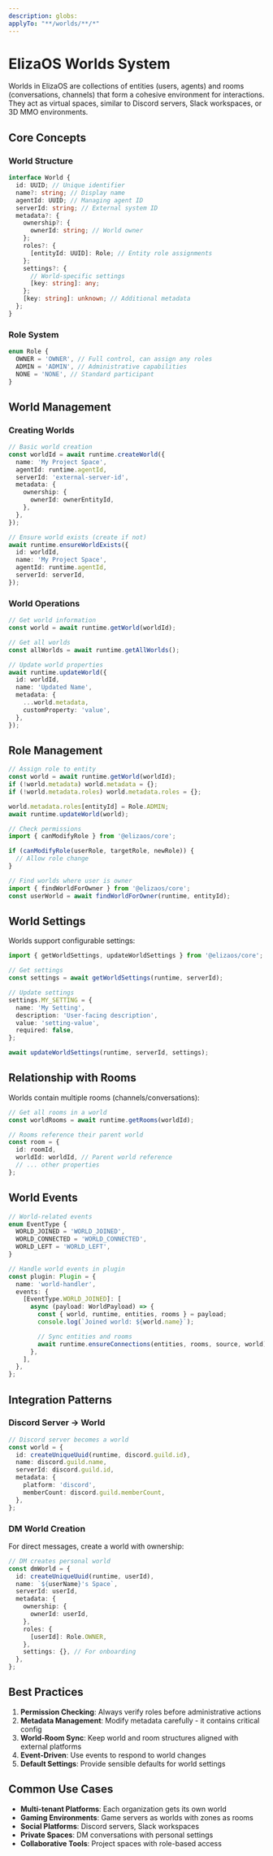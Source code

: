 ```yaml
---
description: globs:
applyTo: "**/worlds/**/*"
---
```


# ElizaOS Worlds System

Worlds in ElizaOS are collections of entities (users, agents) and rooms (conversations, channels) that form a cohesive environment for interactions. They act as virtual spaces, similar to Discord servers, Slack workspaces, or 3D MMO environments.

## Core Concepts

### World Structure

```typescript
interface World {
  id: UUID; // Unique identifier
  name?: string; // Display name
  agentId: UUID; // Managing agent ID
  serverId: string; // External system ID
  metadata?: {
    ownership?: {
      ownerId: string; // World owner
    };
    roles?: {
      [entityId: UUID]: Role; // Entity role assignments
    };
    settings?: {
      // World-specific settings
      [key: string]: any;
    };
    [key: string]: unknown; // Additional metadata
  };
}
```

### Role System

```typescript
enum Role {
  OWNER = 'OWNER', // Full control, can assign any roles
  ADMIN = 'ADMIN', // Administrative capabilities
  NONE = 'NONE', // Standard participant
}
```

## World Management

### Creating Worlds

```typescript
// Basic world creation
const worldId = await runtime.createWorld({
  name: 'My Project Space',
  agentId: runtime.agentId,
  serverId: 'external-server-id',
  metadata: {
    ownership: {
      ownerId: ownerEntityId,
    },
  },
});

// Ensure world exists (create if not)
await runtime.ensureWorldExists({
  id: worldId,
  name: 'My Project Space',
  agentId: runtime.agentId,
  serverId: serverId,
});
```

### World Operations

```typescript
// Get world information
const world = await runtime.getWorld(worldId);

// Get all worlds
const allWorlds = await runtime.getAllWorlds();

// Update world properties
await runtime.updateWorld({
  id: worldId,
  name: 'Updated Name',
  metadata: {
    ...world.metadata,
    customProperty: 'value',
  },
});
```

## Role Management

```typescript
// Assign role to entity
const world = await runtime.getWorld(worldId);
if (!world.metadata) world.metadata = {};
if (!world.metadata.roles) world.metadata.roles = {};

world.metadata.roles[entityId] = Role.ADMIN;
await runtime.updateWorld(world);

// Check permissions
import { canModifyRole } from '@elizaos/core';

if (canModifyRole(userRole, targetRole, newRole)) {
  // Allow role change
}

// Find worlds where user is owner
import { findWorldForOwner } from '@elizaos/core';
const userWorld = await findWorldForOwner(runtime, entityId);
```

## World Settings

Worlds support configurable settings:

```typescript
import { getWorldSettings, updateWorldSettings } from '@elizaos/core';

// Get settings
const settings = await getWorldSettings(runtime, serverId);

// Update settings
settings.MY_SETTING = {
  name: 'My Setting',
  description: 'User-facing description',
  value: 'setting-value',
  required: false,
};

await updateWorldSettings(runtime, serverId, settings);
```

## Relationship with Rooms

Worlds contain multiple rooms (channels/conversations):

```typescript
// Get all rooms in a world
const worldRooms = await runtime.getRooms(worldId);

// Rooms reference their parent world
const room = {
  id: roomId,
  worldId: worldId, // Parent world reference
  // ... other properties
};
```

## World Events

```typescript
// World-related events
enum EventType {
  WORLD_JOINED = 'WORLD_JOINED',
  WORLD_CONNECTED = 'WORLD_CONNECTED',
  WORLD_LEFT = 'WORLD_LEFT',
}

// Handle world events in plugin
const plugin: Plugin = {
  name: 'world-handler',
  events: {
    [EventType.WORLD_JOINED]: [
      async (payload: WorldPayload) => {
        const { world, runtime, entities, rooms } = payload;
        console.log(`Joined world: ${world.name}`);

        // Sync entities and rooms
        await runtime.ensureConnections(entities, rooms, source, world);
      },
    ],
  },
};
```

## Integration Patterns

### Discord Server → World

```typescript
// Discord server becomes a world
const world = {
  id: createUniqueUuid(runtime, discord.guild.id),
  name: discord.guild.name,
  serverId: discord.guild.id,
  metadata: {
    platform: 'discord',
    memberCount: discord.guild.memberCount,
  },
};
```

### DM World Creation

For direct messages, create a world with ownership:

```typescript
// DM creates personal world
const dmWorld = {
  id: createUniqueUuid(runtime, userId),
  name: `${userName}'s Space`,
  serverId: userId,
  metadata: {
    ownership: {
      ownerId: userId,
    },
    roles: {
      [userId]: Role.OWNER,
    },
    settings: {}, // For onboarding
  },
};
```

## Best Practices

1. **Permission Checking**: Always verify roles before administrative actions
2. **Metadata Management**: Modify metadata carefully - it contains critical config
3. **World-Room Sync**: Keep world and room structures aligned with external platforms
4. **Event-Driven**: Use events to respond to world changes
5. **Default Settings**: Provide sensible defaults for world settings

## Common Use Cases

- **Multi-tenant Platforms**: Each organization gets its own world
- **Gaming Environments**: Game servers as worlds with zones as rooms
- **Social Platforms**: Discord servers, Slack workspaces
- **Private Spaces**: DM conversations with personal settings
- **Collaborative Tools**: Project spaces with role-based access
